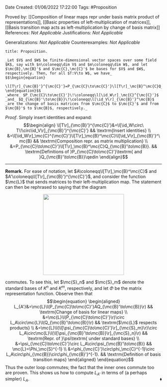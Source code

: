 <div class="topSpace"></div>

Date Created: 01/06/2022 17:22:00
Tags: #Proposition

Proved by: [[Composition of linear maps repr under basis matrix product of representations]], [[Basic properties of left-multiplication of matrices]], [[Basis transition map acts as left-multiplication by change of basis matrix]]
References: _Not Applicable_
Justifications: _Not Applicable_

Generalizations: _Not Applicable_
Counterexamples: _Not Applicable_

``` ad-Proposition
title: Proposition.

_Let $V$ and $W$ be finite-dimensional vector spaces over some field $K$, say with $n\coloneqq\dim V$ and $m\coloneqq\dim W$, and let $\mc{B},\mc{B}'$ and $\mc{C},\mc{C}'$ be bases for $V$ and $W$, respectively. Then, for all $T:V\to W$, we have_
$$\begin{equation}
    \l[T\r]_{\mc{B}'}^{\mc{C}'}=P_{\mc{C}\to\mc{C}'}\l[T\r]_\mc{B}^\mc{C}Q_{\mc{B}'\to\mc{B}},
\end{equation}$$
_where_ $P_{\mc{C}\to\mc{C}'}\!\coloneqq\l[\id_W\r]_\mc{C}^{\mc{C}'}$ _and_ $Q_{\mc{B}'\to\mc{B}}\!\coloneqq\l[\id_V\r]_{\mc{B}'}^\mc{B}$ _are the change of basis matrices from $\mc{C}$ to $\mc{C}'$ and from $\mc{B}'$ to $\mc{B}$, respectively._

```

_Proof_. Simply insert identities and expand:
$$\begin{align}
    \l[T\r]_{\mc{B}'}^{\mc{C}'}&=\l[\id_W\circ\ T\!\circ\id_V\r]_{\mc{B}'}^{\mc{C}'} && \textrm{Insert identities} \\
    &=\l[\id_W\r]_\mc{C}^{\mc{C}'}\l[T\r]_\mc{B}^\mc{C}\l[\id_V\r]_{\mc{B}'}^\mc{B} && \textrm{Composition repr. as matrix multiplication} \\
    &=P_{\mc{C}\to\mc{C}'}\l[T\r]_\mc{B}^\mc{C}Q_{\mc{B}'\to\mc{B}}. && \textrm{Definitions of }P_{\mc{C}\to\mc{C}'}\textrm{ and }Q_{\mc{B}'\to\mc{B}}\qedin
\end{align}$$

---

**Remark.** For ease of notation, let $A\coloneqq\l[T\r]_\mc{B}^\mc{C}$ and $A'\coloneqq\l[T\r]_{\mc{B}'}^{\mc{C}'}$, and consider the function $\mc{L}$ that sends matrices to their left-multiplication map. The statement can then be rephrased to saying that the diagram

<center><img src="app://local/home/zhao/Dropbox/MathWiki/Images/2022-06-01_174406/image.svg", width=260></center>

commutes. To see this, let $\mc{S}_n$ and $\mc{S}_m$ denote the standard bases of $K^n$ and $K^m$, respectively, and let $\Phi$ be the matrix representation function. Observe then that
$$\begin{equation}
    \begin{aligned}
        L_{A'}&=\mc{L}\l(P_{\mc{C}\to\mc{C}'}AQ_{\mc{B}'\to\mc{B}}\r) && \textrm{Change of basis for linear maps} \\
        &=\mc{L}\l(P_{\mc{C}\to\mc{C}'}\r)\circ L_A\circ\mc{L}\l(Q_{\mc{B}'\to\mc{B}}\r) && \textrm{$\mc{L}$ respects products} \\
        &=\mc{L}\l(\l[\psi_{\mc{C}\to\mc{C}'}\r]_{\mc{S}_m}\r)\circ L_A\circ\mc{L}\l(\l[\psi_{\mc{B}'\to\mc{B}}\r]_{\mc{S}_n}\r) && \textrm{Repr. of }\psi\textrm{ under standard bases} \\
        &=\psi_{\mc{C}\to\mc{C}'}\circ L_A\circ\psi_{\mc{B}'\to\mc{B}} && \mc{L}=\Phi_\mc{S}^{-1} \\
        &=\phi_{\mc{C}'}\circ\phi_\mc{C}^{-1}\circ L_A\circ\phi_{\mc{B}}\circ\phi_{\mc{B}'}^{-1}. && \textrm{Definition of basis transition maps}
    \end{aligned}
\end{equation}$$
Thus the outer loop commutes; the fact that the inner ones commute too are proven. This shows us how to compute $L_{A'}$ in terms of (a perhaps simpler) $L_A$.<span style="float:right;">$\blacklozenge$</span>
